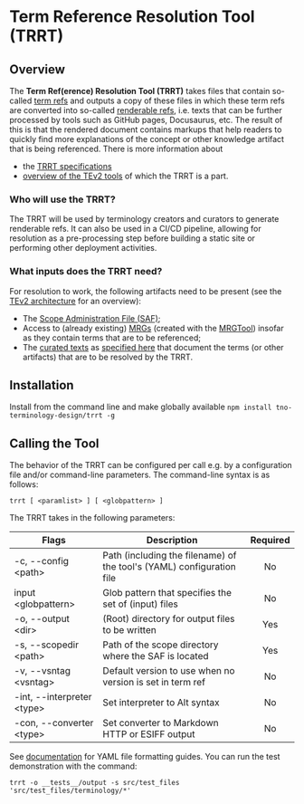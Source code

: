 # Term Reference Resolution Tool (TRRT)

## Overview

The **Term Ref(erence) Resolution Tool (TRRT)** takes files that contain so-called [term refs](https://essif-lab.github.io/framework/docs/tev2/terms/term-ref) and outputs a copy of these files in which these term refs are converted into so-called [renderable refs](https://essif-lab.github.io/framework/docs/tev2/terms/renderable-ref), i.e. texts that can be further processed by tools such as GitHub pages, Docusaurus, etc. The result of this is that the rendered document contains markups that help readers to quickly find more explanations of the concept or other knowledge artifact that is being referenced. There is more information about 
- the [TRRT specifications](https://essif-lab.github.io/framework/docs/tev2/spec-tools/trrt)
- [overview of the TEv2 tools](https://essif-lab.github.io/framework/docs/tev2/tev2-overview) of which the TRRT is a part.

### Who will use the TRRT?

The TRRT will be used by terminology creators and curators to generate renderable refs. It can also be used in a CI/CD pipeline, allowing for resolution as a pre-processing step before building a static site or performing other deployment activities.

### What inputs does the TRRT need?

For resolution to work, the following artifacts need to be present (see the [TEv2 architecture](https://essif-lab.github.io/framework/docs/tev2/overview/tev2-architecture) for an overview):

* The [Scope Administration File (SAF)](https://essif-lab.github.io/framework/docs/tev2/spec-files/saf);
* Access to (already existing) [MRGs](https://essif-lab.github.io/framework/docs/tev2/spec-files/mrg) (created with the [MRGTool](https://essif-lab.github.io/framework/docs/tev2/spec-tools/mrgt)) insofar as they contain terms that are to be referenced;
* The [curated texts](https://essif-lab.github.io/framework/docs/tev2/terms/curated-text) as [specified here](https://essif-lab.github.io/framework/docs/tev2/spec-files/ctext) that document the terms (or other artifacts) that are to be resolved by the TRRT.

## Installation

Install from the command line and make globally available
`npm install tno-terminology-design/trrt -g`

## Calling the Tool

The behavior of the TRRT can be configured per call e.g. by a configuration file and/or command-line parameters. The command-line syntax is as follows:

`trrt [ <paramlist> ] [ <globpattern> ]`

The TRRT takes in the following parameters:

|Flags                         |Description                                                             |Required|
|------------------------------|------------------------------------------------------------------------|:------:|
|-c, --config \<path>          |Path (including the filename) of the tool's (YAML) configuration file   |No      |
|input \<globpattern>          |Glob pattern that specifies the set of (input) files                    |No      |
|-o, --output \<dir>           |(Root) directory for output files to be written                         |Yes     |
|-s, --scopedir \<path>        |Path of the scope directory where the SAF is located                    |Yes     |
|-v, --vsntag \<vsntag>        |Default version to use when no version is set in term ref               |No      |
|-int, --interpreter \<type>   |Set interpreter to Alt syntax                                           |No      |
|-con, --converter \<type>     |Set converter to Markdown HTTP or ESIFF output                          |No      |


See [documentation](https://essif-lab.github.io/framework/docs/tev2/spec-tools/trrt) for YAML file formatting guides. You can run the test demonstration with the command:

`trrt -o __tests__/output -s src/test_files 'src/test_files/terminology/*'`
